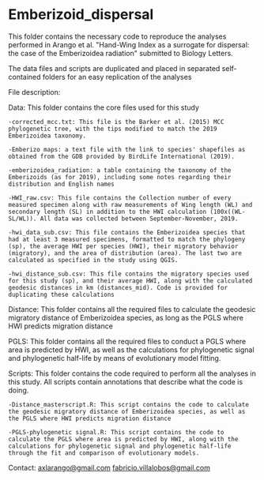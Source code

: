 # Emberizoid_dispersal

This folder contains the necessary code to reproduce the analyses performed in Arango et al. "Hand-Wing Index as a surrogate for dispersal: the case of the Emberizoidea radiation" submitted to Biology Letters. 

The data files and scripts are duplicated and  placed in separated self-contained folders for an easy replication of the analyses 

File description:

Data: This folder contains the core files used for this study

	-corrected_mcc.txt: This file is the Barker et al. (2015) MCC phylogenetic tree, with the tips modified to match the 2019 Emberizoidea taxonomy.

	-Emberizo maps: a text file with the link to species' shapefiles as obtained from the GDB provided by BirdLife International (2019).

	-emberizoidea_radiation: a table containing the taxonomy of the Emberizoids (as for 2019), including some notes regarding their distribution and English names
	
	-HWI_raw.csv: This file contains the Collection number of every measured specimen along with raw measurements of Wing length (WL) and secondary length (SL) in addition to the HWI calculation (100x((WL-SL/WL)). All data was collected between September-November, 2019.

	-hwi_data_sub.csv: This file contains the Emberizoidea species that had at least 3 measured specimens, formatted to match the phylogeny (sp), the average HWI per species (HWI), their migratory behavior	(migratory), and the area of distribution (area). The last two are calculated as specified in the study using QGIS.

	-hwi_distance_sub.csv: This file contains the migratory species used for this study (sp), and their average HWI, along with the calculated geodesic distances in km (distances_mid). Code is provided for duplicating these calculations

Distance: This folder contains all the required files to calculate the geodesic migratory distance of Emberizoidea species, as long as the PGLS where HWI predicts migration distance

PGLS: This folder contains all the required files to conduct a PGLS where area is predicted by HWI, as well as the calculations for phylogenetic signal and phylogenetic half-life by means of evolutionary model fitting.

Scripts: This folder contains the code required to perform all the analyses in this study. All scripts contain annotations that describe what the code is doing.

	-Distance_masterscript.R: This script contains the code to calculate the geodesic migratory distance of Emberizoidea species, as well as the PGLS where HWI predicts migration distance

	-PGLS-phylogenetic signal.R: This script contains the code to calculate the PGLS where area is predicted by HWI, along with the calculations for phylogenetic signal and phylogenetic half-life through the fit and comparison of evolutionary models.
	
Contact:
axlarango@gmail.com
fabricio.villalobos@gmail.com
		
